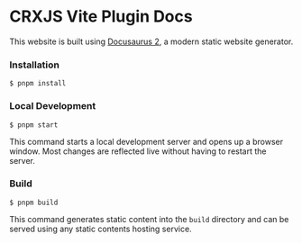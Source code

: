 # CRXJS Vite Plugin Docs

This website is built using [Docusaurus 2](https://docusaurus.io/), a modern
static website generator.

### Installation

```
$ pnpm install
```

### Local Development

```
$ pnpm start
```

This command starts a local development server and opens up a browser window.
Most changes are reflected live without having to restart the server.

### Build

```
$ pnpm build
```

This command generates static content into the `build` directory and can be
served using any static contents hosting service.
